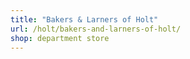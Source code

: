 ```yaml
---
title: "Bakers & Larners of Holt"
url: /holt/bakers-and-larners-of-holt/
shop: department store
---
```

